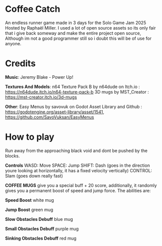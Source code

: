 # Coffee Catch

An endless runner game made in 3 days for the Solo Game Jam 2025 Hosted by Raphaël Miller.
I used a lot of open source assets so its only fair that i give back someway and make the entire project open source,
Although im not a good programmer still so i doubt this will be of use for anyone.

# Credits

**Music**: 
Jeremy Blake - Power Up!

**Textures And Models**:
n64 Texture Pack B by n64dude on Itch.io : https://n64dude.itch.io/n64-texture-pack-b
3D mugs by MST_Creator : https://mst-creator.itch.io/3d-mugs

**Other**:
Easy Menus by savovuk on Godot Asset Library and Github : https://godotengine.org/asset-library/asset/1541, https://github.com/SavoVuksan/EasyMenus


# How to play

​Run away from the approaching black void and dont be pushed by the blocks.

**Controls​**
WASD: Move
SPACE: Jump
SHIFT: Dash ​(goes in the direction youre looking at horizontally, it has a fixed velocity vertically)
CONTROL: Slam ​(goes down really fast)


​**COFFEE MUGS** ​give you a special buff + 20 score, additionally, it randomly gives you a permanent boost of speed and jump force. The abilities are:

**​Speed Boost​** ​white mug​

**Jump Boost** ​​​​green mug

**​Slow Obstacles Debuff** ​​blue mug

**Small Obstacles Debuff** ​​purple mug

**Sinking Obstacles Debuff** ​​red mug​​

​
